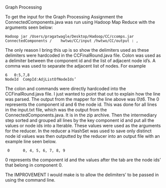 Graph Processing

To get the input for the Graph Processing Assignment the ConnectedComponents.java was run using Hadoop Map Reduce with the arguments seen below: 

	Hadoop jar /Users/pragatwagle/Desktop/Hadoop/CC/ccomps.jar ConnectedComponents /	hwtwo/CC/input /hwtwo/CC/output : ,

The only reason I bring this up is so show the delimiters used as these delimiters were hardcoded in the CCFinalRound.java file. Colon was used as a delimiter between the component id and the list of adjacent node id’s. A comma was used to separate the adjacent list of nodes. For example 

	6	0:5,7,8
	NodeId	CompId:AdjListOfNodeIds’

The colon and commands were directly hardcoded into the CCFinalRound.java file. I just wanted to point that out to explain how the line was parsed. The output from the mapper for the line above was 0\t6. The 0 represents the component id and 6 the node id. This was done for all lines in the input.txt file, which was the output from the ConnectedComponents.java. It is in the zip archive. Then the intermediary step sorted and grouped all lines by the key component id and put all the values or node ids into a Iterable<Text>. These values were used as the arguments for the reducer. In the reducer a HashSet was used to save only distinct node id values was then outputted by the reducer into an output file with an example line seen below.

	 0		0, 4, 5, 6, 7, 8, 9

0 represents the component id and the values after the tab are the node ids’ that belong in component 0.

The IMPROVEMENT I would make is to allow the delimiters’ to be passed in using the command line. 



